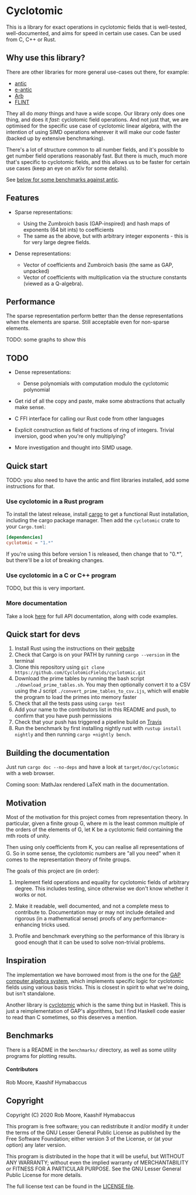 # Cyclotomic

This is a library for exact operations in cyclotomic fields that is
well-tested, well-documented, and aims for speed in certain use
cases. Can be used from C, C++ or Rust.

## Why use this library?

There are other libraries for more general use-cases out
there, for example:

* [antic](https://github.com/wbhart/antic)
* [e-antic](https://github.com/videlec/e-antic)
* [Arb](http://arblib.org/)
* [FLINT](http://flintlib.org/)

They all do *many* things and have a wide scope. Our library only does
one thing, and does it *fast*: cyclotomic field operations. And not
just that, we are optimised for the specific use case of cyclotomic
linear algebra, with the intention of using SIMD operations wherever
it will make our code faster (backed up by extensive benchmarking).

There's a lot of structure common to all number fields, and it's
possible to get number field operations reasonably fast. But there is
much, much more that's specific to cyclotomic fields, and this allows
us to be faster for certain use cases (keep an eye on arXiv for some
details).

See [below for some benchmarks against antic](#benchmarks).

## Features

* Sparse representations:
  - Using the Zumbroich basis (GAP-inspired) and hash maps of
    exponents (64 bit ints) to coefficients
  - The same as the above, but with arbitrary integer exponents -
    this is for very large degree fields.
    
* Dense representations:
  - Vector of coefficients and Zumbroich basis (the same as GAP,
    unpacked)
  - Vector of coefficients with multiplication via the structure
    constants (viewed as a Q-algebra).
  
## Performance

The sparse representation perform better than the dense representations
when the elements are sparse. Still acceptable even for non-sparse
elements.

TODO: some graphs to show this

## TODO

* Dense representations:
  - Dense polynomials with computation modulo the cyclotomic
    polynomial

* Get rid of all the copy and paste, make some abstractions that
  actually make sense.

* C FFI interface for calling our Rust code from other languages

* Explicit construction as field of fractions of ring of
  integers. Trivial inversion, good when you're only multiplying?

* More investigation and thought into SIMD usage.

## Quick start

TODO: you also need to have the antic and flint libraries installed,
add some instructions for that.

### Use cyclotomic in a Rust program

To install the latest release, install
[cargo](https://doc.rust-lang.org/cargo/getting-started/installation.html)
to get a functional Rust installation, including the cargo package
manager. Then add the `cyclotomic` crate to your `Cargo.toml`:

```toml
[dependencies]
cyclotomic = "1.*"
```

If you're using this before version 1 is released, then change that to
"0.*", but there'll be a lot of breaking changes.

### Use cyclotomic in a C or C++ program

TODO, but this is very important.

### More documentation

Take a look
[here](https://cyclotomicfields.github.io/cyclotomic/cyclotomic/) for
full API documentation, along with code examples.

## Quick start for devs

1. Install Rust using the instructions on their
[website](https://www.rust-lang.org/tools/install)
2. Check that Cargo is on your PATH by running `cargo --version` in the
terminal
3. Clone this repository using
`git clone https://github.com/CyclotomicFields/cyclotomic.git`
4. Download the prime tables by running the bash script
`./download_prime_tables.sh`. You may then optionally convert it to a CSV using
the J script `./convert_prime_tables_to_csv.ijs`, which will enable the program
to load the primes into memory faster
5. Check that all the tests pass using `cargo test`
6. Add your name to the contributors list in this README and push, to confirm
that you have push permissions
7. Check that your push has triggered a pipeline build on
[Travis](https://travis-ci.com/github/CyclotomicFields/cyclotomic/builds)
8. Run the benchmark by first installing nightly rust with
`rustup install nightly` and then running `cargo +nightly bench`.

## Building the documentation

Just run `cargo doc --no-deps` and have a look at
`target/doc/cyclotomic` with a web browser.

Coming soon: MathJax rendered LaTeX math in the documentation.

## Motivation

Most of the motivation for this project comes from representation
theory. In particular, given a finite group G, where m is the least
common multiple of the orders of the elements of G, let K be a
cyclotomic field containing the mth roots of unity.

Then using only coefficients from K, you can realise all
representations of G. So in some sense, the cyclotomic numbers are
"all you need" when it comes to the representation theory of finite
groups.

The goals of this project are (in order):

1. Implement field operations and equality for cyclotomic fields of
   arbitrary degree. This includes testing, since otherwise we don't
   know whether it works or not.

2. Make it readable, well documented, and not a complete mess to
   contribute to. Documentation may or may not include detailed and
   rigorous (in a mathematical sense) proofs of any
   performance-enhancing tricks used.

3. Profile and benchmark everything so the performance of this library
   is good enough that it can be used to solve non-trivial problems.

## Inspiration

The implementation we have borrowed most from is the one for the
[GAP computer algebra system](https://github.com/gap-system/gap/blob/master/src/cyclotom.c),
which implements specific logic for cyclotomic fields using various
basis tricks. This is closest in spirit to what we're doing, but isn't
standalone.

Another library is
[cyclotomic](https://hackage.haskell.org/package/cyclotomic) which is
the same thing but in Haskell. This is just a reimplementation of
GAP's algorithms, but I find Haskell code easier to read than C
sometimes, so this deserves a mention.

## Benchmarks

There is a README in the `benchmarks/` directory, as well as some utility
programs for plotting results.

#### Contributors

Rob Moore, Kaashif Hymabaccus

## Copyright

Copyright (C) 2020 Rob Moore, Kaashif Hymabaccus

This program is free software; you can redistribute it and/or modify
it under the terms of the GNU Lesser General Public License as
published by the Free Software Foundation; either version 3 of the
License, or (at your option) any later version.

This program is distributed in the hope that it will be useful, but
WITHOUT ANY WARRANTY; without even the implied warranty of
MERCHANTABILITY or FITNESS FOR A PARTICULAR PURPOSE.  See the GNU
Lesser General Public License for more details.

The full license text can be found in the [LICENSE file](/LICENSE).
